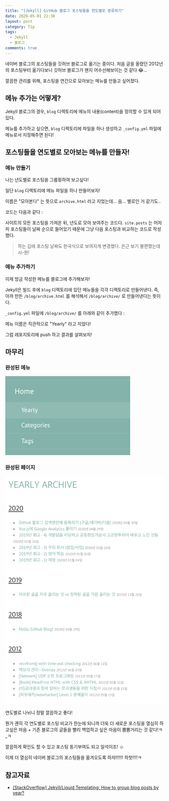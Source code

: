 ```yaml
---
title: "[Jekyll] GitHub 블로그 포스팅들을 연도별로 분류하기"
date: 2020-05-01 22:30  
layout: post
category: Tip
tags:
  - Jekyll
  - 블로그
comments: true
---
```


네이버 블로그의 포스팅들을 깃허브 블로그로 옮기는 중이다. 처음 글을 올렸던 2012년의 포스팅부터 옮기다보니 깃허브 블로그가 왠지 어수선해보이는 것 같다 😂...

깔끔한 관리를 위해, 포스팅을 연간으로 모아보는 메뉴를 만들고 싶어졌다.

<!-- more -->

## 메뉴 추가는 어떻게?

Jekyll 블로그의 경우, `blog` 디렉토리에 메뉴의 내용(content)을 정의할 수 있게 되어있다.

메뉴를 추가하고 싶으면, `blog` 디렉토리에 파일을 하나 생성하고 `_config.yml` 파일에 메뉴로서 지정해주면 된다!

## 포스팅들을 연도별로 모아보는 메뉴를 만들자!

### 메뉴 만들기

나는 년도별로 포스팅을 그룹핑하여 보고싶다!

일단 `blog` 디렉토리에 메뉴 파일을 하나 만들어보자!

이름은 "모아본다" 는 뜻으로 `archive.html` 라고 지었는데... 음... 별로인 거 같기도..

코드는 다음과 같다 : 


<script charset="UTF-8" src="http://gist-it.appspot.com/https://github.com/yenarue/yenarue.github.io/blob/master/blog/archive.html"></script>


사이트의 모든 포스팅을 가져온 뒤, 년도로 모아 보여주는 코드다. `site.posts` 는 어차피 포스팅들이 날짜 순으로 들어있기 때문에 그냥 다음 포스팅과 비교하는 코드로 작성했다.

> 하는 김에 포스팅 날짜도 한국식으로 보여지게 변경했다. 은근 보기 불편했는데 시-원!

### 메뉴 추가하기

이제 방금 작성한 메뉴를 블로그에 추가해보자!

Jekyll은 빌드 후에 `blog` 디렉토리에 있던 메뉴들을 각각 디렉토리로 만들어낸다. 즉, 아까 만든 `/blog/archive.html` 를 해석해서 `/blog/archive/` 로 만들어낸다는 뜻이다. 

`_config.yml` 파일에 `/blog/archive/`  를 아래와 같이 추가했다 :


<script charset="UTF-8" src="http://gist-it.appspot.com/https://github.com/yenarue/yenarue.github.io/blob/master/_config.yml?slice=38:48"></script>


메뉴 이름은 직관적으로 "Yearly" 라고 지었다!

그럼 레포지토리에 push 하고 결과를 살펴보자! 



## 마무리

### 완성된 메뉴
![](https://github.com/yenarue/images/blob/master/jekyll/yearly-archive-menu.png?raw=true)
### 완성된 페이지
![](https://github.com/yenarue/images/blob/master/jekyll/yearly-archive.png?raw=true)

연도별로 나뉘니 정말 깔끔하고 좋다!

뭔가 괜히 각 연도별로 포스팅 비교가 한눈에 되니까 더욱 더 새로운 포스팅을 열심히 하고싶은 마음 + 기존 블로그의 글들을 빨리 백업하고 싶은 마음이 뿜뿜거리는 것 같다!ㅋ_ㅋ

깔끔하게 확인도 할 수 있고 포스팅 동기부여도 되고 일석이조! ☺️



이제 더 열심히 네이버 블로그의 포스팅들을 옮겨오도록 하자!!!!!! 하핫!!!!ㅋ



## 참고자료

* [[StackOverflow] Jekyll/Liquid Templating: How to group blog posts by year?](https://stackoverflow.com/questions/19086284/jekyll-liquid-templating-how-to-group-blog-posts-by-year)

